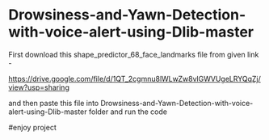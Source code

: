 # Drowsiness-and-Yawn-Detection-with-voice-alert-using-Dlib-master

First download this shape_predictor_68_face_landmarks file from given link -

https://drive.google.com/file/d/1QT_2cgmnu8lWLwZw8vlGWVUgeLRYQqZj/view?usp=sharing

and then paste this file into Drowsiness-and-Yawn-Detection-with-voice-alert-using-Dlib-master folder and run the code

#enjoy project

